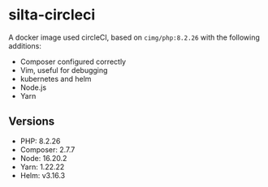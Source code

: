# silta-circleci
A docker image used circleCI, based on `cimg/php:8.2.26` with the following additions:

- Composer configured correctly
- Vim, useful for debugging
- kubernetes and helm
- Node.js
- Yarn

## Versions
- PHP: 8.2.26
- Composer: 2.7.7
- Node: 16.20.2
- Yarn: 1.22.22
- Helm: v3.16.3
